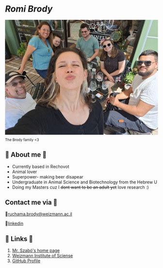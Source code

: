 # **_Romi Brody_**
![The Brody family <3](family_image.jpg)
<sub>The Brody family <3</sub>
## 🐳 About me 🐳
* Currently based in Rechovot
* Animal lover
* Superpower- making beer disapear
* Undergraduate in Animal Science and Biotechnology from the Hebrew U
* Doing my Masters cuz I ~~dont want to be an adult yet~~ love research :)


##  Contact me via 🐧 
📧ruchama.brody@weizmann.ac.il

🔗[linkedin](www.linkedin.com/in/romi-brody)


## 🦥 Links 🦥
1. [Mr. Szabó's home page](https://szabgab.com/)
1. [Weizmann Institute of Sciense](https://www.weizmann.ac.il/pages/)
1. [GitHub Profile](https://github.com/romizb)

  
